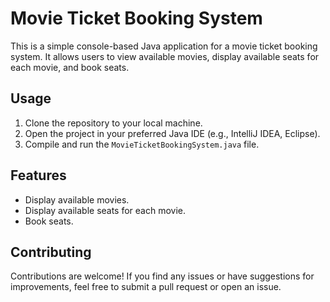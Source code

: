 # Movie Ticket Booking System

This is a simple console-based Java application for a movie ticket booking system. It allows users to view available movies, display available seats for each movie, and book seats.

## Usage

1. Clone the repository to your local machine.
2. Open the project in your preferred Java IDE (e.g., IntelliJ IDEA, Eclipse).
3. Compile and run the `MovieTicketBookingSystem.java` file.

## Features

- Display available movies.
- Display available seats for each movie.
- Book seats.

## Contributing

Contributions are welcome! If you find any issues or have suggestions for improvements, feel free to submit a pull request or open an issue.
